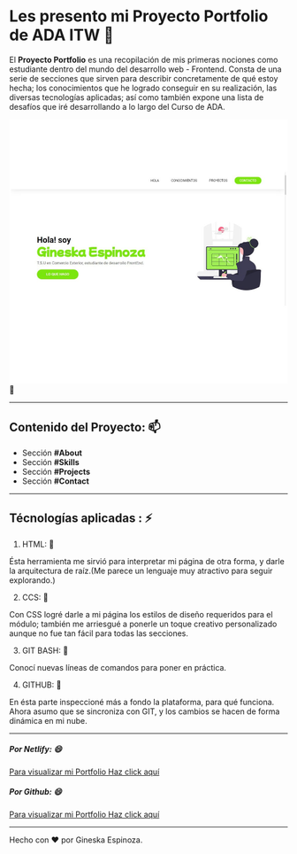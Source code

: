 # Les presento mi Proyecto Portfolio de ADA ITW 👋

<!-- Bio de mi Proyecto -->
El **Proyecto Portfolio** es una recopilación de mis primeras nociones como estudiante dentro del mundo del desarrollo web - Frontend. Consta de una serie de secciones que sirven para describir concretamente de qué estoy hecha; los conocimientos que he logrado conseguir en su realización, las diversas tecnologías aplicadas; así como también expone una lista de desafíos que iré desarrollando a lo largo del Curso de ADA. 


![Proyecto Portfolio](projects-porfolio.jpg) 🌱


---
<!-- Secciones que conforman la página web -->
## Contenido del Proyecto: 📫 

* Sección **#About**
* Sección **#Skills**
* Sección **#Projects**
* Sección **#Contact**
--- 

## Técnologías aplicadas : ⚡

1. HTML: 💬

Ésta herramienta me sirvió para interpretar mi página de otra forma, y darle la arquitectura de raíz.(Me parece un lenguaje muy atractivo para seguir explorando.)

2. CCS: 💬

Con CSS logré darle a mi página los estilos de diseño requeridos para el módulo; también me arriesgué a ponerle un toque creativo personalizado aunque no fue tan fácil para todas las secciones.

3. GIT BASH: 💬

Conocí nuevas líneas de comandos para poner en práctica.

4. GITHUB: 💬

En ésta parte inspeccioné más a fondo la plataforma, para qué funciona. Ahora asumo que se sincroniza con GIT, y los cambios se hacen de forma dinámica en mi nube.


----

<!-- LINKS DEL PROYECTO -->
##### Por Netlify: 😄

[Para visualizar mi Portfolio Haz click aquí](https://comfy-lolly-ec486a.netlify.app/)

##### Por Github: 😄

[Para visualizar mi Portfolio Haz click aquí](http://gineskaespinoza.github.io/Project__Ada__Portfolio/)



---


Hecho con ❤️ por Gineska Espinoza.











